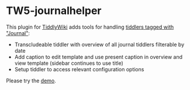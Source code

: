 # TW5-journalhelper

This plugin for
[TiddlyWiki](https://tiddlywiki.com)
adds tools for handling
[tiddlers tagged with "Journal"](https://tiddlywiki.com/#Creating%20journal%20tiddlers):

* Transcludeable tiddler with overview of all journal tiddlers filterable by date
* Add caption to edit template and use present caption in overview and view template (sidebar continues to use title)
* Setup tiddler to access relevant configuration options

Please try the [demo](https://pivotal-stereo-34.tiddlyhost.com).
